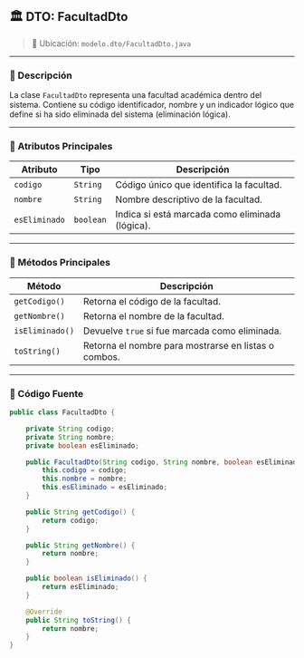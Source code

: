 ## 🏛️ DTO: FacultadDto

> 📁 Ubicación: `modelo.dto/FacultadDto.java`

---

### 🧩 Descripción

La clase `FacultadDto` representa una facultad académica dentro del sistema. Contiene su código identificador, nombre y un indicador lógico que define si ha sido eliminada del sistema (eliminación lógica).

---

### 🧬 Atributos Principales

| Atributo      | Tipo      | Descripción                                     |
| ------------- | --------- | ----------------------------------------------- |
| `codigo`      | `String`  | Código único que identifica la facultad.        |
| `nombre`      | `String`  | Nombre descriptivo de la facultad.              |
| `esEliminado` | `boolean` | Indica si está marcada como eliminada (lógica). |

---

### 🔧 Métodos Principales

| Método          | Descripción                                          |
| --------------- | ---------------------------------------------------- |
| `getCodigo()`   | Retorna el código de la facultad.                    |
| `getNombre()`   | Retorna el nombre de la facultad.                    |
| `isEliminado()` | Devuelve `true` si fue marcada como eliminada.       |
| `toString()`    | Retorna el nombre para mostrarse en listas o combos. |

---

### 🧾 Código Fuente

```java
public class FacultadDto {

    private String codigo;
    private String nombre;
    private boolean esEliminado;

    public FacultadDto(String codigo, String nombre, boolean esEliminado) {
        this.codigo = codigo;
        this.nombre = nombre;
        this.esEliminado = esEliminado;
    }

    public String getCodigo() {
        return codigo;
    }

    public String getNombre() {
        return nombre;
    }

    public boolean isEliminado() {
        return esEliminado;
    }

    @Override
    public String toString() {
        return nombre;
    }
}
```
